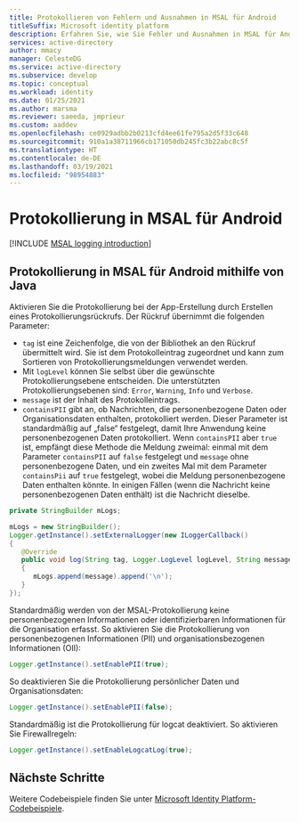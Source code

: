 ```yaml
---
title: Protokollieren von Fehlern und Ausnahmen in MSAL für Android
titleSuffix: Microsoft identity platform
description: Erfahren Sie, wie Sie Fehler und Ausnahmen in MSAL für Android protokollieren.
services: active-directory
author: mmacy
manager: CelesteDG
ms.service: active-directory
ms.subservice: develop
ms.topic: conceptual
ms.workload: identity
ms.date: 01/25/2021
ms.author: marsma
ms.reviewer: saeeda, jmprieur
ms.custom: aaddev
ms.openlocfilehash: ce0929adbb2b0213cfd4ee61fe795a2d5f33c648
ms.sourcegitcommit: 910a1a38711966cb171050db245fc3b22abc8c5f
ms.translationtype: HT
ms.contentlocale: de-DE
ms.lasthandoff: 03/19/2021
ms.locfileid: "98954883"
---
```

# <a name="logging-in-msal-for-android"></a>Protokollierung in MSAL für Android

[!INCLUDE [MSAL logging introduction](../../../includes/active-directory-develop-error-logging-introduction.md)]

## <a name="logging-in-msal-for-android-using-java"></a>Protokollierung in MSAL für Android mithilfe von Java

Aktivieren Sie die Protokollierung bei der App-Erstellung durch Erstellen eines Protokollierungsrückrufs. Der Rückruf übernimmt die folgenden Parameter:

- `tag` ist eine Zeichenfolge, die von der Bibliothek an den Rückruf übermittelt wird. Sie ist dem Protokolleintrag zugeordnet und kann zum Sortieren von Protokollierungsmeldungen verwendet werden.
- Mit `logLevel` können Sie selbst über die gewünschte Protokollierungsebene entscheiden. Die unterstützten Protokollierungsebenen sind: `Error`, `Warning`, `Info` und `Verbose`.
- `message` ist der Inhalt des Protokolleintrags.
- `containsPII` gibt an, ob Nachrichten, die personenbezogene Daten oder Organisationsdaten enthalten, protokolliert werden. Dieser Parameter ist standardmäßig auf „false“ festgelegt, damit Ihre Anwendung keine personenbezogenen Daten protokolliert. Wenn `containsPII` aber `true` ist, empfängt diese Methode die Meldung zweimal: einmal mit dem Parameter `containsPII` auf `false` festgelegt und `message` ohne personenbezogene Daten, und ein zweites Mal mit dem Parameter `containsPii` auf `true` festgelegt, wobei die Meldung personenbezogene Daten enthalten könnte. In einigen Fällen (wenn die Nachricht keine personenbezogenen Daten enthält) ist die Nachricht dieselbe.

```java
private StringBuilder mLogs;

mLogs = new StringBuilder();
Logger.getInstance().setExternalLogger(new ILoggerCallback()
{
   @Override
   public void log(String tag, Logger.LogLevel logLevel, String message, boolean containsPII)
   {
      mLogs.append(message).append('\n');
   }
});
```

Standardmäßig werden von der MSAL-Protokollierung keine personenbezogenen Informationen oder identifizierbaren Informationen für die Organisation erfasst.
So aktivieren Sie die Protokollierung von personenbezogenen Informationen (PII) und organisationsbezogenen Informationen (OII):

```java
Logger.getInstance().setEnablePII(true);
```

So deaktivieren Sie die Protokollierung persönlicher Daten und Organisationsdaten:

```java
Logger.getInstance().setEnablePII(false);
```

Standardmäßig ist die Protokollierung für logcat deaktiviert. So aktivieren Sie Firewallregeln:

```java
Logger.getInstance().setEnableLogcatLog(true);
```

## <a name="next-steps"></a>Nächste Schritte

Weitere Codebeispiele finden Sie unter [Microsoft Identity Platform-Codebeispiele](sample-v2-code.md).